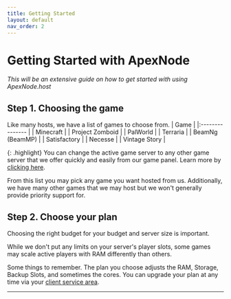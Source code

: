 ```yaml
---
title: Getting Started
layout: default
nav_order: 2
---
```


# Getting Started with ApexNode

*This will be an extensive guide on how to get started with using ApexNode.host*

## Step 1. Choosing the game

Like many hosts, we have a list of games to choose from.
| Game |
|:--------------- |
| Minecraft |
| Project Zomboid |
| PalWorld |
| Terraria |
| BeamNg (BeamMP) |
| Satisfactory |
| Necesse |
| Vintage Story |

{: .highlight}
You can change the active game server to any other game server that we offer quickly and easily from our game panel. Learn more by [clicking here](panel/changegame).

From this list you may pick any game you want hosted from us.
Additionally, we have many other games that we may host but we won't generally provide priority support for.

## Step 2. Choose your plan

Choosing the right budget for your budget and server size is important.

While we don't put any limits on your server's player slots, some games may scale active players with RAM differently than others.

Some things to remember. The plan you choose adjusts the RAM, Storage, Backup Slots, and sometimes the cores. You can upgrade your plan at any time via your [client service area].

----

[Official Discord]: https://apexnode.host/discord
[Billing Portal]: https://billing.apexnode.host
[Website]: https://apexnode.host
[Getting Started]: getstarted
[Game Panel]: https://panel.apexnode.host
[Client Service Area]: https://billing.apexnode.host/clientarea.php?action=services
